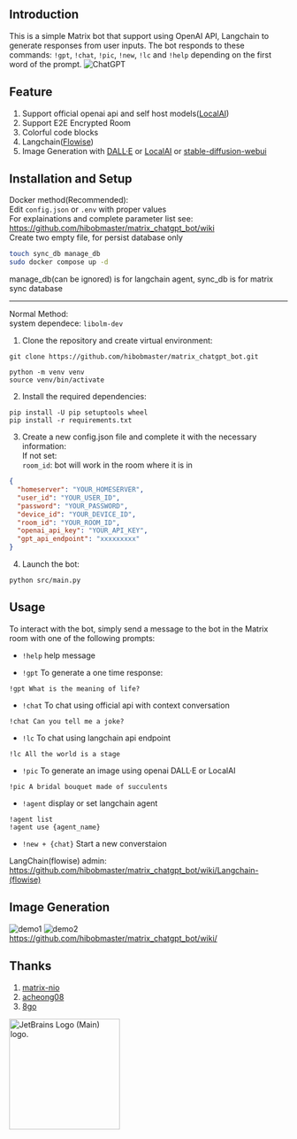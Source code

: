 ## Introduction

This is a simple Matrix bot that support using OpenAI API, Langchain to generate responses from user inputs. The bot responds to these commands: `!gpt`, `!chat`, `!pic`, `!new`, `!lc` and `!help` depending on the first word of the prompt.
![ChatGPT](https://i.imgur.com/kK4rnPf.jpeg)

## Feature

1. Support official openai api and self host models([LocalAI](https://localai.io/model-compatibility/))
2. Support E2E Encrypted Room
3. Colorful code blocks
4. Langchain([Flowise](https://github.com/FlowiseAI/Flowise))
5. Image Generation with [DALL·E](https://platform.openai.com/docs/api-reference/images/create) or [LocalAI](https://localai.io/features/image-generation/) or [stable-diffusion-webui](https://github.com/AUTOMATIC1111/stable-diffusion-webui/wiki/API)


## Installation and Setup

Docker method(Recommended):<br>
Edit `config.json` or `.env` with proper values <br>
For explainations and complete parameter list see: https://github.com/hibobmaster/matrix_chatgpt_bot/wiki <br>
Create two empty file, for persist database only<br>

```bash
touch sync_db manage_db
sudo docker compose up -d
```
manage_db(can be ignored) is for langchain agent, sync_db is for matrix sync database<br>
<hr>
Normal Method:<br>
system dependece: <code>libolm-dev</code>

1. Clone the repository and create virtual environment:

```
git clone https://github.com/hibobmaster/matrix_chatgpt_bot.git

python -m venv venv
source venv/bin/activate
```

2. Install the required dependencies:<br>

```
pip install -U pip setuptools wheel
pip install -r requirements.txt
```

3. Create a new config.json file and complete it with the necessary information:<br>
   If not set:<br>
   `room_id`: bot will work in the room where it is in <br>

```json
{
  "homeserver": "YOUR_HOMESERVER",
  "user_id": "YOUR_USER_ID",
  "password": "YOUR_PASSWORD",
  "device_id": "YOUR_DEVICE_ID",
  "room_id": "YOUR_ROOM_ID",
  "openai_api_key": "YOUR_API_KEY",
  "gpt_api_endpoint": "xxxxxxxxx"
}
```

4. Launch the bot:

```
python src/main.py
```

## Usage

To interact with the bot, simply send a message to the bot in the Matrix room with one of the following prompts:<br>
- `!help` help message

- `!gpt` To generate a one time response:

```
!gpt What is the meaning of life?
```

- `!chat` To chat using official api with context conversation

```
!chat Can you tell me a joke?
```

- `!lc` To chat using langchain api endpoint
```
!lc All the world is a stage
```
- `!pic` To generate an image using openai DALL·E or LocalAI

```
!pic A bridal bouquet made of succulents
```
- `!agent` display or set langchain agent
```
!agent list
!agent use {agent_name}
```
- `!new + {chat}` Start a new converstaion

LangChain(flowise) admin: https://github.com/hibobmaster/matrix_chatgpt_bot/wiki/Langchain-(flowise)

## Image Generation
![demo1](https://i.imgur.com/voeomsF.jpg)
![demo2](https://i.imgur.com/BKZktWd.jpg)
https://github.com/hibobmaster/matrix_chatgpt_bot/wiki/ <br>


## Thanks
1. [matrix-nio](https://github.com/poljar/matrix-nio)
2. [acheong08](https://github.com/acheong08)
3. [8go](https://github.com/8go/)

<a href="https://jb.gg/OpenSourceSupport" target="_blank">
<img src="https://resources.jetbrains.com/storage/products/company/brand/logos/jb_beam.png" alt="JetBrains Logo (Main) logo." width="200" height="200">
</a>
